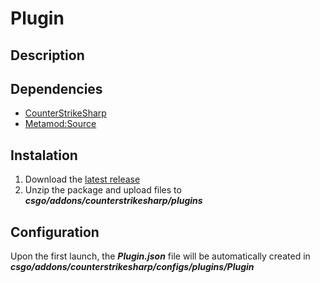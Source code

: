 # Plugin

## Description


## Dependencies
- [CounterStrikeSharp](https://github.com/roflmuffin/CounterStrikeSharp/releases)
- [Metamod:Source](https://www.sourcemm.net/downloads.php/?branch=master)

## Instalation
1. Download the [latest release](https://github.com/CS-GEJMERZY/Plugin/releases/latest)
2. Unzip the package and upload files to **_csgo/addons/counterstrikesharp/plugins_**

## Configuration
Upon the first launch, the **_Plugin.json_**  file will be automatically created in **_csgo/addons/counterstrikesharp/configs/plugins/Plugin_**
```
```
